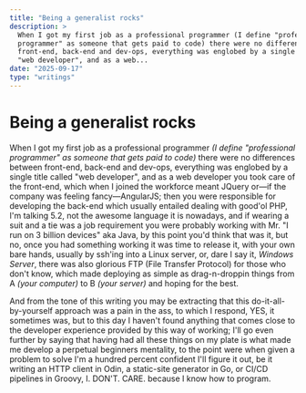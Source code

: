```yaml
---
title: "Being a generalist rocks"
description: >
  When I got my first job as a professional programmer (I define "professional
  programmer" as someone that gets paid to code) there were no differences between
  front-end, back-end and dev-ops, everything was englobed by a single title called
  "web developer", and as a web...
date: "2025-09-17"
type: "writings"
---
```


# Being a generalist rocks

When I got my first job as a professional programmer *(I define "professional
programmer" as someone that gets paid to code)* there were no differences between
front-end, back-end and dev-ops, everything was englobed by a single title called
"web developer", and as a web developer you took care of the front-end, which when
I joined the workforce meant JQuery or—if the company was feeling fancy—AngularJS;
then you were responsible for developing the back-end which usually entailed
dealing with good'ol PHP, I'm talking 5.2, not the awesome language it is nowadays,
and if wearing a suit and a tie was a job requirement you were probably working
with Mr. "I run on 3 billion devices" aka Java, by this point you'd think that was
it, but no, once you had something working it was time to release it, with your own
bare hands, usually by ssh'ing into a Linux server, or, dare I say it, *Windows Server*,
there was also glorious FTP (File Transfer Protocol) for those who don't know, which
made deploying as simple as drag-n-droppin things from A *(your computer)* to B
*(your server)* and hoping for the best.

And from the tone of this writing you may be extracting that this do-it-all-by-yourself
approach was a pain in the ass, to which I respond, YES, it sometimes was, but to
this day I haven't found anything that comes close to the developer experience 
provided by this way of working; I'll go even further by saying that having had all
these things on my plate is what made me develop a perpetual beginners mentality, to
the point were when given a problem to solve I'm a hundred percent confident I'll
figure it out, be it writing an HTTP client in Odin, a static-site generator in Go,
or CI/CD pipelines in Groovy, I. DON'T. CARE. because I know how to program.

